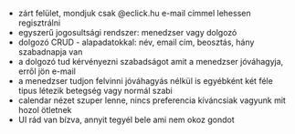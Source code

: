 
- zárt felület, mondjuk csak @eclick.hu e-mail címmel lehessen regisztrálni
- egyszerű jogosultsági rendszer: menedzser vagy dolgozó
- dolgozó CRUD - alapadatokkal: név, email cím, beosztás, hány szabadnapja van
- a dolgozó tud kérvényezni szabadságot amit a menedzser jóváhagyja, erről jön e-mail
- a menedzser tudjon felvinni jóváhagyás nélkül is egyébként két féle tipus létezik betegség vagy normál szabi
- calendar nézet szuper lenne, nincs preferencia kíváncsiak vagyunk mit hozol ötletnek
- UI rád van bízva, annyit tegyél bele ami nem okoz gondot